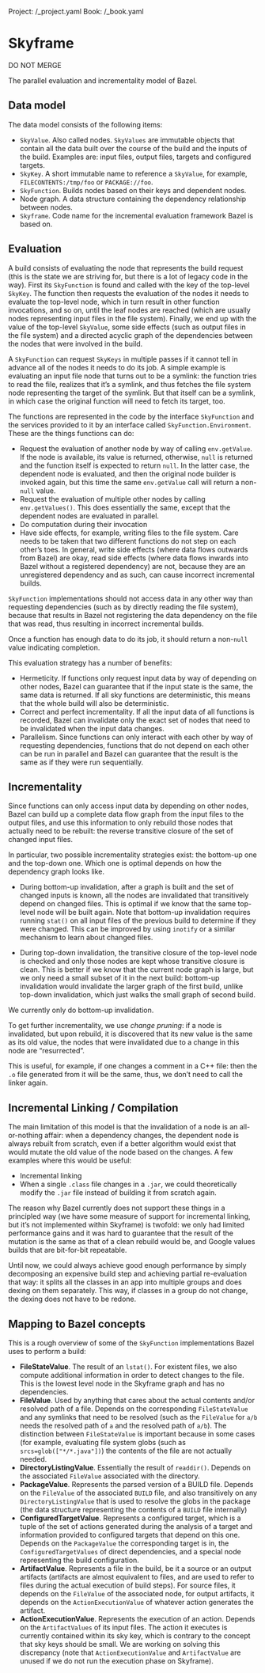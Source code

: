 Project: /_project.yaml
Book: /_book.yaml

# Skyframe

DO NOT MERGE

The parallel evaluation and incrementality model of Bazel.

## Data model

The data model consists of the following items:

*   `SkyValue`. Also called nodes. `SkyValues` are immutable objects that
    contain all the data built over the course of the build and the inputs of
    the build. Examples are: input files, output files, targets and configured
    targets.
*   `SkyKey`. A short immutable name to reference a `SkyValue`, for example,
    `FILECONTENTS:/tmp/foo` or `PACKAGE://foo`.
*   `SkyFunction`. Builds nodes based on their keys and dependent nodes.
*   Node graph. A data structure containing the dependency relationship between
    nodes.
*   `Skyframe`. Code name for the incremental evaluation framework Bazel is
    based on.

## Evaluation

A build consists of evaluating the node that represents the build request (this is the state we are striving for, but there is a lot of legacy code in the way). First its `SkyFunction` is found and called with the key of the top-level `SkyKey`. The function then requests the evaluation of the nodes it needs to evaluate the top-level node, which in turn result in other function invocations, and so on, until the leaf nodes are reached (which are usually nodes representing input files in the file system). Finally, we end up with the value of the top-level `SkyValue`, some side effects (such as output files in the file system) and a directed acyclic graph of the dependencies between the nodes that were involved in the build.

A `SkyFunction` can request `SkyKeys` in multiple passes if it cannot tell in advance all of the nodes it needs to do its job. A simple example is evaluating an input file node that turns out to be a symlink: the function tries to read the file, realizes that it’s a symlink, and thus fetches the file system node representing the target of the symlink. But that itself can be a symlink, in which case the original function will need to fetch its target, too.

The functions are represented in the code by the interface `SkyFunction` and the services provided to it by an interface called `SkyFunction.Environment`. These are the things functions can do:

*   Request the evaluation of another node by way of calling `env.getValue`. If the node is available, its value is returned, otherwise, `null` is returned and the function itself is expected to return `null`. In the latter case, the dependent node is evaluated, and then the original node builder is invoked again, but this time the same `env.getValue` call will return a non-`null` value.
*   Request the evaluation of multiple other nodes by calling `env.getValues()`. This does essentially the same, except that the dependent nodes are evaluated in parallel.
*   Do computation during their invocation
*   Have side effects, for example, writing files to the file system. Care needs to be taken that two different functions do not step on each other’s toes. In general, write side effects (where data flows outwards from Bazel) are okay, read side effects (where data flows inwards into Bazel without a registered dependency) are not, because they are an unregistered dependency and as such, can cause incorrect incremental builds.

`SkyFunction` implementations should not access data in any other way than requesting dependencies (such as by directly reading the file system), because that results in Bazel not registering the data dependency on the file that was read, thus resulting in incorrect incremental builds.

Once a function has enough data to do its job, it should return a non-`null` value indicating completion.

This evaluation strategy has a number of benefits:

*   Hermeticity. If functions only request input data by way of depending on other nodes, Bazel can guarantee that if the input state is the same, the same data is returned. If all sky functions are deterministic, this means that the whole build will also be deterministic.
*   Correct and perfect incrementality. If all the input data of all functions is recorded, Bazel can invalidate only the exact set of nodes that need to be invalidated when the input data changes.
*   Parallelism. Since functions can only interact with each other by way of requesting dependencies, functions that do not depend on each other can be run in parallel and Bazel can guarantee that the result is the same as if they were run sequentially.

## Incrementality

Since functions can only access input data by depending on other nodes, Bazel can build up a complete data flow graph from the input files to the output files, and use this information to only rebuild those nodes that actually need to be rebuilt: the reverse transitive closure of the set of changed input files.

In particular, two possible incrementality strategies exist: the bottom-up one and the top-down one. Which one is optimal depends on how the dependency graph looks like.

*   During bottom-up invalidation, after a graph is built and the set of changed inputs is known, all the nodes are invalidated that transitively depend on changed files. This is optimal if we know that the same top-level node will be built again. Note that bottom-up invalidation requires running `stat()` on all input files of the previous build to determine if they were changed. This can be improved by using `inotify` or a similar mechanism to learn about changed files.

*   During top-down invalidation, the transitive closure of the top-level node is checked and only those nodes are kept whose transitive closure is clean. This is better if we know that the current node graph is large, but we only need a small subset of it in the next build: bottom-up invalidation would invalidate the larger graph of the first build, unlike top-down invalidation, which just walks the small graph of second build.

We currently only do bottom-up invalidation.

To get further incrementality, we use _change pruning_: if a node is invalidated, but upon rebuild, it is discovered that its new value is the same as its old value, the nodes that were invalidated due to a change in this node are “resurrected”.

This is useful, for example, if one changes a comment in a C++ file: then the `.o` file generated from it will be the same, thus, we don’t need to call the linker again.

## Incremental Linking / Compilation

The main limitation of this model is that the invalidation of a node is an all-or-nothing affair: when a dependency changes, the dependent node is always rebuilt from scratch, even if a better algorithm would exist that would mutate the old value of the node based on the changes. A few examples where this would be useful:

*   Incremental linking
*   When a single `.class` file changes in a `.jar`, we could theoretically modify the `.jar` file instead of building it from scratch again.

The reason why Bazel currently does not support these things in a principled way (we have some measure of support for incremental linking, but it’s not implemented within Skyframe) is twofold: we only had limited performance gains and it was hard to guarantee that the result of the mutation is the same as that of a clean rebuild would be, and Google values builds that are bit-for-bit repeatable.

Until now, we could always achieve good enough performance by simply decomposing an expensive build step and achieving partial re-evaluation that way: it splits all the classes in an app into multiple groups and does dexing on them separately. This way, if classes in a group do not change, the dexing does not have to be redone.

## Mapping to Bazel concepts

This is a rough overview of some of the `SkyFunction` implementations Bazel uses to perform a build:

*   **FileStateValue**. The result of an `lstat()`. For existent files, we also compute additional information in order to detect changes to the file. This is the lowest level node in the Skyframe graph and has no dependencies.
*   **FileValue**. Used by anything that cares about the actual contents and/or resolved path of a file. Depends on the corresponding `FileStateValue` and any symlinks that need to be resolved (such as the `FileValue` for `a/b` needs the resolved path of `a` and the resolved path of `a/b`). The distinction between `FileStateValue` is important because in some cases (for example, evaluating file system globs (such as `srcs=glob(["*/*.java"])`) the contents of the file are not actually needed.
*   **DirectoryListingValue**. Essentially the result of `readdir()`. Depends on the associated `FileValue` associated with the directory.
*   **PackageValue**. Represents the parsed version of a BUILD file. Depends on the `FileValue` of the associated `BUILD` file, and also transitively on any `DirectoryListingValue` that is used to resolve the globs in the package (the data structure representing the contents of a `BUILD` file internally)
*   **ConfiguredTargetValue**. Represents a configured target, which is a tuple of the set of actions generated during the analysis of a target and information provided to configured targets that depend on this one. Depends on the `PackageValue` the corresponding target is in, the `ConfiguredTargetValues` of direct dependencies, and a special node representing the build configuration.
*   **ArtifactValue**. Represents a file in the build, be it a source or an output artifacts (artifacts are almost equivalent to files, and are used to refer to files during the actual execution of build steps). For source files, it depends on the `FileValue` of the associated node, for output artifacts, it depends on the `ActionExecutionValue` of whatever action generates the artifact.
*   **ActionExecutionValue**. Represents the execution of an action. Depends on the `ArtifactValues` of its input files. The action it executes is currently contained within its sky key, which is contrary to the concept that sky keys should be small. We are working on solving this discrepancy (note that `ActionExecutionValue` and `ArtifactValue` are unused if we do not run the execution phase on Skyframe).
